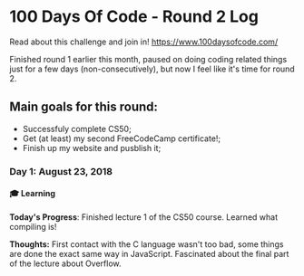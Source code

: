 # 100 Days Of Code - Round 2 Log

Read about this challenge and join in!
https://www.100daysofcode.com/

Finished round 1 earlier this month, paused on doing coding related things just for a few days (non-consecutively), but now I feel like it's time for round 2. 

## Main goals for this round:
- Successfuly complete CS50; 
- Get (at least) my second FreeCodeCamp certificate!;
- Finish up my website and pusblish it;

### Day 1: August 23, 2018
#### :mortar_board: Learning 

**Today's Progress**:  Finished lecture 1 of the CS50 course. Learned what compiling is! 

**Thoughts:** First contact with the C language wasn't too bad, some things are done the exact same way in JavaScript. Fascinated about the final part of the lecture about Overflow. 
